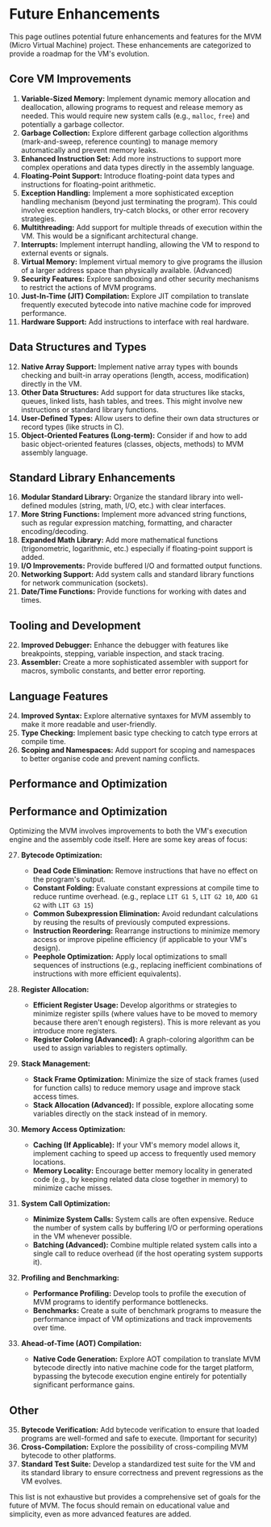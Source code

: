 # Future Enhancements

This page outlines potential future enhancements and features for the MVM (Micro Virtual Machine) project. These
enhancements are categorized to provide a roadmap for the VM's evolution.

## Core VM Improvements

1. **Variable-Sized Memory:** Implement dynamic memory allocation and deallocation, allowing programs to request and
   release memory as needed. This would require new system calls (e.g., `malloc`, `free`) and potentially a garbage
   collector.
2. **Garbage Collection:** Explore different garbage collection algorithms (mark-and-sweep, reference counting) to
   manage memory automatically and prevent memory leaks.
3. **Enhanced Instruction Set:** Add more instructions to support more complex operations and data types directly in the
   assembly language.
4. **Floating-Point Support:** Introduce floating-point data types and instructions for floating-point arithmetic.
5. **Exception Handling:** Implement a more sophisticated exception handling mechanism (beyond just terminating the
   program). This could involve exception handlers, try-catch blocks, or other error recovery strategies.
6. **Multithreading:** Add support for multiple threads of execution within the VM. This would be a significant
   architectural change.
7. **Interrupts:** Implement interrupt handling, allowing the VM to respond to external events or signals.
8. **Virtual Memory:** Implement virtual memory to give programs the illusion of a larger address space than physically
   available.  (Advanced)
9. **Security Features:** Explore sandboxing and other security mechanisms to restrict the actions of MVM programs.
10. **Just-In-Time (JIT) Compilation:** Explore JIT compilation to translate frequently executed bytecode into native
	machine code for improved performance.
11. **Hardware Support:** Add instructions to interface with real hardware.

## Data Structures and Types

12. **Native Array Support:** Implement native array types with bounds checking and built-in array operations (length,
	access, modification) directly in the VM.
13. **Other Data Structures:** Add support for data structures like stacks, queues, linked lists, hash tables, and
	trees. This might involve new instructions or standard library functions.
14. **User-Defined Types:** Allow users to define their own data structures or record types (like structs in C).
15. **Object-Oriented Features (Long-term):** Consider if and how to add basic object-oriented features (classes,
	objects, methods) to MVM assembly language.

## Standard Library Enhancements

16. **Modular Standard Library:** Organize the standard library into well-defined modules (string, math, I/O, etc.) with
	clear interfaces.
17. **More String Functions:** Implement more advanced string functions, such as regular expression matching,
	formatting, and character encoding/decoding.
18. **Expanded Math Library:** Add more mathematical functions (trigonometric, logarithmic, etc.) especially if
	floating-point support is added.
19. **I/O Improvements:** Provide buffered I/O and formatted output functions.
20. **Networking Support:** Add system calls and standard library functions for network communication (sockets).
21. **Date/Time Functions:** Provide functions for working with dates and times.

## Tooling and Development

22. **Improved Debugger:** Enhance the debugger with features like breakpoints, stepping, variable inspection, and stack
	tracing.
23. **Assembler:** Create a more sophisticated assembler with support for macros, symbolic constants, and better error
	reporting.

## Language Features

24. **Improved Syntax:** Explore alternative syntaxes for MVM assembly to make it more readable and user-friendly.
25. **Type Checking:** Implement basic type checking to catch type errors at compile time.
26. **Scoping and Namespaces:** Add support for scoping and namespaces to better organise code and prevent naming
	conflicts.

## Performance and Optimization

## Performance and Optimization

Optimizing the MVM involves improvements to both the VM's execution engine and the assembly code itself. Here are some
key areas of focus:

27. **Bytecode Optimization:**
	* **Dead Code Elimination:** Remove instructions that have no effect on the program's output.
	* **Constant Folding:** Evaluate constant expressions at compile time to reduce runtime overhead.  (e.g., replace
	  `LIT G1 5`, `LIT G2 10`, `ADD G1 G2` with `LIT G3 15`)
	* **Common Subexpression Elimination:** Avoid redundant calculations by reusing the results of previously computed
	  expressions.
	* **Instruction Reordering:** Rearrange instructions to minimize memory access or improve pipeline efficiency (if
	  applicable to your VM's design).
	* **Peephole Optimization:**  Apply local optimizations to small sequences of instructions (e.g., replacing
	  inefficient combinations of instructions with more efficient equivalents).

28. **Register Allocation:**
	* **Efficient Register Usage:**  Develop algorithms or strategies to minimize register spills (where values have to
	  be moved to memory because there aren't enough registers). This is more relevant as you introduce more registers.
	* **Register Coloring (Advanced):** A graph-coloring algorithm can be used to assign variables to registers
	  optimally.

29. **Stack Management:**
	* **Stack Frame Optimization:**  Minimize the size of stack frames (used for function calls) to reduce memory usage
	  and improve stack access times.
	* **Stack Allocation (Advanced):**  If possible, explore allocating some variables directly on the stack instead of
	  in memory.

30. **Memory Access Optimization:**
	* **Caching (If Applicable):**  If your VM's memory model allows it, implement caching to speed up access to
	  frequently used memory locations.
	* **Memory Locality:** Encourage better memory locality in generated code (e.g., by keeping related data close
	  together in memory) to minimize cache misses.

31. **System Call Optimization:**
	* **Minimize System Calls:**  System calls are often expensive. Reduce the number of system calls by buffering I/O
	  or performing operations in the VM whenever possible.
	* **Batching (Advanced):** Combine multiple related system calls into a single call to reduce overhead (if the host
	  operating system supports it).

32. **Profiling and Benchmarking:**
	* **Performance Profiling:**  Develop tools to profile the execution of MVM programs to identify performance
	  bottlenecks.
	* **Benchmarks:** Create a suite of benchmark programs to measure the performance impact of VM optimizations and
	  track improvements over time.

34. **Ahead-of-Time (AOT) Compilation:**
	* **Native Code Generation:** Explore AOT compilation to translate MVM bytecode directly into native machine code
	  for the target platform, bypassing the bytecode execution engine entirely for potentially significant performance
	  gains.

## Other

35. **Bytecode Verification:** Add bytecode verification to ensure that loaded programs are well-formed and safe to
	execute. (Important for security)
36. **Cross-Compilation:** Explore the possibility of cross-compiling MVM bytecode to other platforms.
37. **Standard Test Suite:** Develop a standardized test suite for the VM and its standard library to ensure correctness
	and prevent regressions as the VM evolves.

This list is not exhaustive but provides a comprehensive set of goals for the future of MVM. The focus should remain on
educational value and simplicity, even as more advanced features are added.

